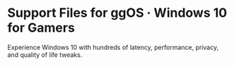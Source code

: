 # Support Files for ggOS ⁠· Windows 10 for Gamers
Experience Windows 10 with hundreds of latency, performance, privacy, and quality of life tweaks.
